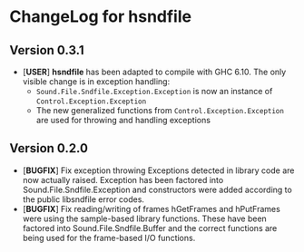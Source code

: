 # ChangeLog for hsndfile

## Version 0.3.1

* [__USER__] **hsndfile** has been adapted to compile with GHC 6.10. The only
  visible change is in exception handling:
  * `Sound.File.Sndfile.Exception.Exception` is now an instance of
    `Control.Exception.Exception`
  * The new generalized functions from `Control.Exception.Exception` are used
    for throwing and handling exceptions

## Version 0.2.0

* [__BUGFIX__] Fix exception throwing Exceptions detected in library code are
  now actually raised. Exception has been factored into
  Sound.File.Sndfile.Exception and constructors were added according to the
  public libsndfile error codes.
* [__BUGFIX__] Fix reading/writing of frames hGetFrames and hPutFrames were
  using the sample-based library functions. These have been factored into
  Sound.File.Sndfile.Buffer and the correct functions are being used for the
  frame-based I/O functions.
